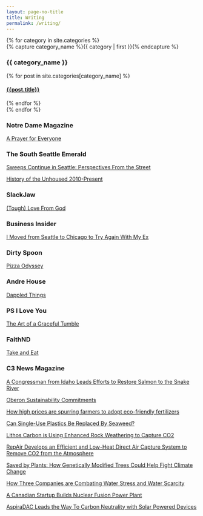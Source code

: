 ```yaml
---
layout: page-no-title
title: Writing
permalink: /writing/
---
```


<div id="archives">
{% for category in site.categories %}
  <div class="archive-group">
    {% capture category_name %}{{ category | first }}{% endcapture %}
    <div id="#{{ category_name | slugize }}"></div>
    <p></p>
    <h3 class="category-head">{{ category_name }}</h3>
    <a name="{{ category_name | slugize }}"></a>
    {% for post in site.categories[category_name] %}
    <article class="archive-item">
      <h4><a href="{{ site.baseurl }}{{ post.url }}">{{post.title}}</a></h4>
    </article>
    {% endfor %}
  </div>
{% endfor %}
</div>


### Notre Dame Magazine 
[A Prayer for Everyone](https://magazine.nd.edu/stories/a-prayer-for-everyone/)

### The South Seattle Emerald
[Sweeps Continue in Seattle: Perspectives From the Street](https://southseattleemerald.com/2021/06/14/sweeps-continue-in-seattle-perspectives-from-the-street/)

[History of the Unhoused 2010-Present](https://southseattleemerald.com/2021/07/29/then-and-now-seattles-plan-for-homelessness-from-2010-to-2020/)

### SlackJaw 
[(Tough) Love From God](https://medium.com/slackjaw/tough-love-from-god-3bdd0905ffa7)

### Business Insider
[I Moved from Seattle to Chicago to Try Again With My Ex](https://www.insider.com/i-moved-cities-to-try-again-with-my-ex-girlfriend-2023-5)

### Dirty Spoon 
[Pizza Odyssey](http://www.dirty-spoon.com/pizza-odyssey/)

### Andre House
[Dappled Things](https://andrehouse.org/wp-content/uploads/2019/03/Spring-2019-Open-Door.pdf)

### PS I Love You
[The Art of a Graceful Tumble](https://psiloveyou.xyz/the-art-of-a-graceful-tumble-6b8579c04ad4)

### FaithND
[Take and Eat](http://faith.nd.edu/s/1210/faith/interior.aspx?sid=1210&gid=609&pgid=29702&cid=58509&ecid=58509&crid=0&calpgid=29874&calcid=61619)

### C3 News Magazine 
[A Congressman from Idaho Leads Efforts to Restore Salmon to the Snake River](https://c3newsmag.com/idaho-congressmen-looks-to-restore-salmon-to-the-snake-river/)

[Oberon Sustainability Commitments](https://c3newsmag.com/oberon-fuels-decarbonizing-transportation-sector/)

[How high prices are spurring farmers to adopt eco-friendly fertilizers](https://c3newsmag.com/how-high-prices-are-spurring-farmers-to-adopt-eco-friendly-fertilizers/)

[Can Single-Use Plastics Be Replaced By Seaweed?](https://c3newsmag.com/can-single-use-plastics-be-replaced-by-seaweed/)

[Lithos Carbon is Using Enhanced Rock Weathering to Capture CO2](https://c3newsmag.com/lithos-carbon-is-using-enhanced-rock-weathering-to-capture-co2/)

[RepAir Develops an Efficient and Low-Heat Direct Air Capture System to Remove CO2 from the Atmosphere](https://c3newsmag.com/repair-develops-an-efficient-and-low-heat-direct-air-capture-system-to-remove-co2-from-the-atmosphere/)

[Saved by Plants: How Genetically Modified Trees Could Help Fight Climate Change](https://c3newsmag.com/living-carbon-san-francisco-trees/)

[How Three Companies are Combating Water Stress and Water Scarcity](https://c3newsmag.com/how-three-companies-are-combating-water-stress-and-water-scarcity/)

[A Canadian Startup Builds Nuclear Fusion Power Plant](https://c3newsmag.com/a-canadian-startup-builds-nuclear-fusion-power-plant/)

[AspiraDAC Leads the Way To Carbon Neutrality with Solar Powered Devices](https://c3newsmag.com/aspiradac-australia-solar-powered-devices/)
